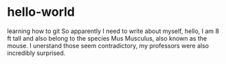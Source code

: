 # hello-world
learning how to git
So apparently I need to write about myself, hello, I am 8 ft tall and also belong to the species Mus Musculus, also known as the mouse. I unerstand those seem contradictory, my professors were also incredibly surprised.

